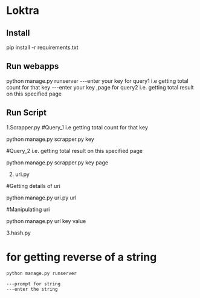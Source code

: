 # Loktra

Install
----------------
pip install -r requirements.txt

Run webapps
-----------------------
python manage.py runserver
---enter your key for query1 i.e getting total count for that key
---enter your key ,page for query2 i.e. getting total result on this specified page


Run Script
-----------------
1.Scrapper.py
#Query_1 i.e getting total count for that key

 python manage.py scrapper.py key
 
 #Query_2 i.e. getting total result on this specified page

 python manage.py scrapper.py key page
 
 2. uri.py
 
#Getting  details of uri
   
  python manage.py uri.py url

#Manipulating uri
  
  python manage.py url key value
  
3.hash.py

# for getting reverse of a string
    python manage.py runserver
    
    ---prompt for string
    ---enter the string    
